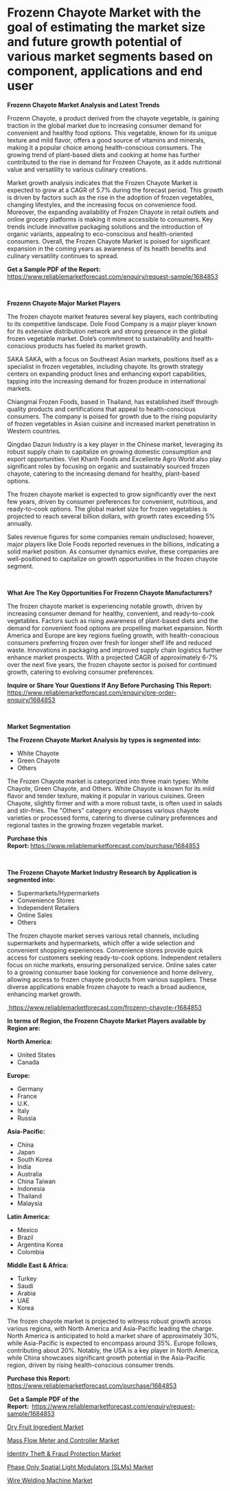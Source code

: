 <p><h1>Frozenn Chayote Market with the goal of estimating the market size and future growth potential of various market segments based on component, applications and end user</h1></p><p><strong>Frozenn Chayote Market Analysis and Latest Trends</strong></p>
<p><p>Frozenn Chayote, a product derived from the chayote vegetable, is gaining traction in the global market due to increasing consumer demand for convenient and healthy food options. This vegetable, known for its unique texture and mild flavor, offers a good source of vitamins and minerals, making it a popular choice among health-conscious consumers. The growing trend of plant-based diets and cooking at home has further contributed to the rise in demand for Frozeen Chayote, as it adds nutritional value and versatility to various culinary creations.</p><p>Market growth analysis indicates that the Frozen Chayote Market is expected to grow at a CAGR of 5.7% during the forecast period. This growth is driven by factors such as the rise in the adoption of frozen vegetables, changing lifestyles, and the increasing focus on convenience food. Moreover, the expanding availability of Frozen Chayote in retail outlets and online grocery platforms is making it more accessible to consumers. Key trends include innovative packaging solutions and the introduction of organic variants, appealing to eco-conscious and health-oriented consumers. Overall, the Frozen Chayote Market is poised for significant expansion in the coming years as awareness of its health benefits and culinary versatility continues to spread.</p></p>
<p><strong>Get a Sample PDF of the Report:&nbsp;</strong> <a href="https://www.reliablemarketforecast.com/enquiry/request-sample/1684853?utm_campaign=1609&utm_medium=2&utm_source=Github&utm_content=ia&utm_term=16102024&utm_id=frozenn-chayote">https://www.reliablemarketforecast.com/enquiry/request-sample/1684853</a></p>
<p>&nbsp;</p>
<p><strong>Frozenn Chayote Major Market Players</strong></p>
<p><p>The frozen chayote market features several key players, each contributing to its competitive landscape. Dole Food Company is a major player known for its extensive distribution network and strong presence in the global frozen vegetable market. Dole’s commitment to sustainability and health-conscious products has fueled its market growth.</p><p>SAKA SAKA, with a focus on Southeast Asian markets, positions itself as a specialist in frozen vegetables, including chayote. Its growth strategy centers on expanding product lines and enhancing export capabilities, tapping into the increasing demand for frozen produce in international markets.</p><p>Chiangmai Frozen Foods, based in Thailand, has established itself through quality products and certifications that appeal to health-conscious consumers. The company is poised for growth due to the rising popularity of frozen vegetables in Asian cuisine and increased market penetration in Western countries.</p><p>Qingdao Dazun Industry is a key player in the Chinese market, leveraging its robust supply chain to capitalize on growing domestic consumption and export opportunities. Viet Khanh Foods and Excellente Agro World also play significant roles by focusing on organic and sustainably sourced frozen chayote, catering to the increasing demand for healthy, plant-based options.</p><p>The frozen chayote market is expected to grow significantly over the next few years, driven by consumer preferences for convenient, nutritious, and ready-to-cook options. The global market size for frozen vegetables is projected to reach several billion dollars, with growth rates exceeding 5% annually.</p><p>Sales revenue figures for some companies remain undisclosed; however, major players like Dole Foods reported revenues in the billions, indicating a solid market position. As consumer dynamics evolve, these companies are well-positioned to capitalize on growth opportunities in the frozen chayote segment.</p></p>
<p>&nbsp;</p>
<p><strong>What Are The Key Opportunities For Frozenn Chayote Manufacturers?</strong></p>
<p><p>The frozen chayote market is experiencing notable growth, driven by increasing consumer demand for healthy, convenient, and ready-to-cook vegetables. Factors such as rising awareness of plant-based diets and the demand for convenient food options are propelling market expansion. North America and Europe are key regions fueling growth, with health-conscious consumers preferring frozen over fresh for longer shelf life and reduced waste. Innovations in packaging and improved supply chain logistics further enhance market prospects. With a projected CAGR of approximately 6-7% over the next five years, the frozen chayote sector is poised for continued growth, catering to evolving consumer preferences.</p></p>
<p><strong>Inquire or Share Your Questions If Any Before Purchasing This Report:</strong> <a href="https://www.reliablemarketforecast.com/enquiry/pre-order-enquiry/1684853?utm_campaign=1609&utm_medium=2&utm_source=Github&utm_content=ia&utm_term=16102024&utm_id=frozenn-chayote">https://www.reliablemarketforecast.com/enquiry/pre-order-enquiry/1684853</a></p>
<p>&nbsp;</p>
<p><strong>Market Segmentation</strong></p>
<p><strong>The Frozenn Chayote Market Analysis by types is segmented into:</strong></p>
<p><ul><li>White Chayote</li><li>Green Chayote</li><li>Others</li></ul></p>
<p><p>The Frozen Chayote market is categorized into three main types: White Chayote, Green Chayote, and Others. White Chayote is known for its mild flavor and tender texture, making it popular in various cuisines. Green Chayote, slightly firmer and with a more robust taste, is often used in salads and stir-fries. The "Others" category encompasses various chayote varieties or processed forms, catering to diverse culinary preferences and regional tastes in the growing frozen vegetable market.</p></p>
<p><strong>Purchase this Report:&nbsp;</strong><a href="https://www.reliablemarketforecast.com/purchase/1684853?utm_campaign=1609&utm_medium=2&utm_source=Github&utm_content=ia&utm_term=16102024&utm_id=frozenn-chayote">https://www.reliablemarketforecast.com/purchase/1684853</a></p>
<p>&nbsp;</p>
<p><strong>The Frozenn Chayote Market Industry Research by Application is segmented into:</strong></p>
<p><ul><li>Supermarkets/Hypermarkets</li><li>Convenience Stores</li><li>Independent Retailers</li><li>Online Sales</li><li>Others</li></ul></p>
<p><p>The frozen chayote market serves various retail channels, including supermarkets and hypermarkets, which offer a wide selection and convenient shopping experiences. Convenience stores provide quick access for customers seeking ready-to-cook options. Independent retailers focus on niche markets, ensuring personalized service. Online sales cater to a growing consumer base looking for convenience and home delivery, allowing access to frozen chayote products from various suppliers. These diverse applications enable frozen chayote to reach a broad audience, enhancing market growth.</p></p>
<p><a href="https://www.reliablemarketforecast.com/frozenn-chayote-r1684853?utm_campaign=1609&utm_medium=2&utm_source=Github&utm_content=ia&utm_term=16102024&utm_id=frozenn-chayote">&nbsp;https://www.reliablemarketforecast.com/frozenn-chayote-r1684853</a></p>
<p><strong>In terms of Region, the Frozenn Chayote Market Players available by Region are:</strong></p>
<p>
    <p> <strong> North America: </strong>
        <ul>
            <li>United States</li>
            <li>Canada</li>
        </ul>
        </p> 
    <p> <strong> Europe: </strong>
        <ul>
            <li>Germany</li>
            <li>France</li>
            <li>U.K.</li>
            <li>Italy</li>
            <li>Russia</li>
        </ul>
        </p> 
    <p> <strong> Asia-Pacific: </strong>
        <ul>
            <li>China</li>
            <li>Japan</li>
            <li>South Korea</li>
            <li>India</li>
            <li>Australia</li>
            <li>China Taiwan</li>
            <li>Indonesia</li>
            <li>Thailand</li>
            <li>Malaysia</li>
        </ul>
        </p> 
    <p> <strong> Latin America: </strong>
        <ul>
            <li>Mexico</li>
            <li>Brazil</li>
            <li>Argentina Korea</li>
            <li>Colombia</li>
        </ul>
        </p> 
    <p> <strong> Middle East & Africa: </strong>
        <ul>
            <li>Turkey</li>
            <li>Saudi</li>
            <li>Arabia</li>
            <li>UAE</li>
            <li>Korea</li>
        </ul>
    </p>
    </p>
<p><p>The frozen chayote market is projected to witness robust growth across various regions, with North America and Asia-Pacific leading the charge. North America is anticipated to hold a market share of approximately 30%, while Asia-Pacific is expected to encompass around 35%. Europe follows, contributing about 20%. Notably, the USA is a key player in North America, while China showcases significant growth potential in the Asia-Pacific region, driven by rising health-conscious consumer trends.</p></p>
<p><strong>Purchase this Report: </strong><a href="https://www.reliablemarketforecast.com/purchase/1684853?utm_campaign=1609&utm_medium=2&utm_source=Github&utm_content=ia&utm_term=16102024&utm_id=frozenn-chayote">https://www.reliablemarketforecast.com/purchase/1684853</a></p>
<p>&nbsp;<strong>Get a Sample PDF of the Report:&nbsp;&nbsp;</strong><a href="https://www.reliablemarketforecast.com/enquiry/request-sample/1684853?utm_campaign=1609&utm_medium=2&utm_source=Github&utm_content=ia&utm_term=16102024&utm_id=frozenn-chayote">https://www.reliablemarketforecast.com/enquiry/request-sample/1684853</a></p>
<p><strong></strong></p>
<p><p><a href="https://github.com/petbigbeepjn/Market-Research-Report-List-1/blob/main/dry-fruit-ingredient-market.md?utm_campaign=1609&utm_medium=2&utm_source=Github&utm_content=ia&utm_term=16102024&utm_id=frozenn-chayote">Dry Fruit Ingredient Market</a></p><p><a href="https://www.linkedin.com/pulse/mass-flow-meter-controller-market-size-share-analysis-growth-jfshf?trk=public_post_embed_feed-article-content&utm_campaign=1609&utm_medium=2&utm_source=Github&utm_content=ia&utm_term=16102024&utm_id=frozenn-chayote">Mass Flow Meter and Controller Market</a></p><p><a href="https://www.linkedin.com/pulse/identity-theft-fraud-protection-market-global-regional-analysis-nqdcf?trk=public_post_embed_feed-article-content&utm_campaign=1609&utm_medium=2&utm_source=Github&utm_content=ia&utm_term=16102024&utm_id=frozenn-chayote">Identity Theft & Fraud Protection Market</a></p><p><a href="https://www.linkedin.com/pulse/global-phase-only-spatial-light-modulators-slms-market-size-ecpwf?trk=public_post_embed_feed-article-content&utm_campaign=1609&utm_medium=2&utm_source=Github&utm_content=ia&utm_term=16102024&utm_id=frozenn-chayote">Phase Only Spatial Light Modulators (SLMs) Market</a></p><p><a href="https://www.linkedin.com/pulse/market-dynamics-future-trends-global-wire-welding-machine-sector-zgh3f?trk=public_post_embed_feed-article-content&utm_campaign=1609&utm_medium=2&utm_source=Github&utm_content=ia&utm_term=16102024&utm_id=frozenn-chayote">Wire Welding Machine Market</a></p></p>